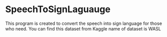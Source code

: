 # SpeechToSignLaguauge
This program is created to convert the speech into sign language for those who need.
You can find this dataset from Kaggle name of dataset is WASL
